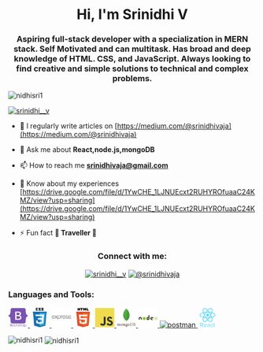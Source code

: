 <h1 align="center">Hi, I'm Srinidhi V</h1>
<h3 align="center">Aspiring full-stack developer with a specialization in MERN stack. Self Motivated and can multitask. Has broad and deep knowledge of HTML. CSS, and JavaScript. Always looking to find creative and simple solutions to technical and complex problems.</h3>

<p align="left"> <img src="https://komarev.com/ghpvc/?username=nidhisri1&label=Profile%20views&color=0e75b6&style=flat" alt="nidhisri1" /> </p>

<p align="left"> <a href="https://twitter.com/srinidhi__v" target="blank"><img src="https://img.shields.io/twitter/follow/srinidhi__v?logo=twitter&style=for-the-badge" alt="srinidhi__v" /></a> </p>

- 📝 I regularly write articles on [https://medium.com/@srinidhivaja](https://medium.com/@srinidhivaja)

- 💬 Ask me about **React,node.js,mongoDB**

- 📫 How to reach me **srinidhivaja@gmail.com**

- 📄 Know about my experiences [https://drive.google.com/file/d/1YwCHE_1LJNUEcxt2RUHYROfuaaC24KMZ/view?usp=sharing](https://drive.google.com/file/d/1YwCHE_1LJNUEcxt2RUHYROfuaaC24KMZ/view?usp=sharing)

- ⚡ Fun fact **🚌 Traveller 🚌**

<h3 align="center">Connect with me:</h3>
<p align="center">
<a href="https://twitter.com/srinidhi__v" target="blank"><img align="center" src="https://raw.githubusercontent.com/rahuldkjain/github-profile-readme-generator/master/src/images/icons/Social/twitter.svg" alt="srinidhi__v" height="30" width="40" /></a>
<a href="https://medium.com/@srinidhivaja" target="blank"><img align="center" src="https://raw.githubusercontent.com/rahuldkjain/github-profile-readme-generator/master/src/images/icons/Social/medium.svg" alt="@srinidhivaja" height="30" width="40" /></a>
</p>

<h3 align="left">Languages and Tools:</h3>
<p align="left"> <a href="https://getbootstrap.com" target="_blank" rel="noreferrer"> <img src="https://raw.githubusercontent.com/devicons/devicon/master/icons/bootstrap/bootstrap-plain-wordmark.svg" alt="bootstrap" width="40" height="40"/> </a> <a href="https://www.w3schools.com/css/" target="_blank" rel="noreferrer"> <img src="https://raw.githubusercontent.com/devicons/devicon/master/icons/css3/css3-original-wordmark.svg" alt="css3" width="40" height="40"/> </a> <a href="https://expressjs.com" target="_blank" rel="noreferrer"> <img src="https://raw.githubusercontent.com/devicons/devicon/master/icons/express/express-original-wordmark.svg" alt="express" width="40" height="40"/> </a> <a href="https://www.w3.org/html/" target="_blank" rel="noreferrer"> <img src="https://raw.githubusercontent.com/devicons/devicon/master/icons/html5/html5-original-wordmark.svg" alt="html5" width="40" height="40"/> </a> <a href="https://developer.mozilla.org/en-US/docs/Web/JavaScript" target="_blank" rel="noreferrer"> <img src="https://raw.githubusercontent.com/devicons/devicon/master/icons/javascript/javascript-original.svg" alt="javascript" width="40" height="40"/> </a> <a href="https://www.mongodb.com/" target="_blank" rel="noreferrer"> <img src="https://raw.githubusercontent.com/devicons/devicon/master/icons/mongodb/mongodb-original-wordmark.svg" alt="mongodb" width="40" height="40"/> </a> <a href="https://nodejs.org" target="_blank" rel="noreferrer"> <img src="https://raw.githubusercontent.com/devicons/devicon/master/icons/nodejs/nodejs-original-wordmark.svg" alt="nodejs" width="40" height="40"/> </a> <a href="https://postman.com" target="_blank" rel="noreferrer"> <img src="https://www.vectorlogo.zone/logos/getpostman/getpostman-icon.svg" alt="postman" width="40" height="40"/> </a> <a href="https://reactjs.org/" target="_blank" rel="noreferrer"> <img src="https://raw.githubusercontent.com/devicons/devicon/master/icons/react/react-original-wordmark.svg" alt="react" width="40" height="40"/> </a> </p>

<p><img align="left" src="https://github-readme-stats.vercel.app/api/top-langs?username=nidhisri1&show_icons=true&locale=en&layout=compact" alt="nidhisri1" /></p>

<p>&nbsp;<img align="center" src="https://github-readme-stats.vercel.app/api?username=nidhisri1&show_icons=true&locale=en" alt="nidhisri1" /></p>

